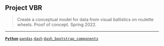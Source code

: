 ## Project VBR
> Create a conceptual model for data from visual ballistics on roulette wheels. Proof of concept. Spring 2022.

---

[**`Python`**](https://github.com/lxRbckl/lxRbckl/blob/main/Python/README.md)
[`pandas`](https://github.com/lxRbckl/lxRbckl/blob/main/Python/pandas.md)
[`dash`](https://github.com/lxRbckl/lxRbckl/blob/main/Python/dash.md)
[`dash_bootstrap_components`](https://github.com/lxRbckl/lxRbckl/blob/main/Python/dash_bootstrap_components.md)

# 
